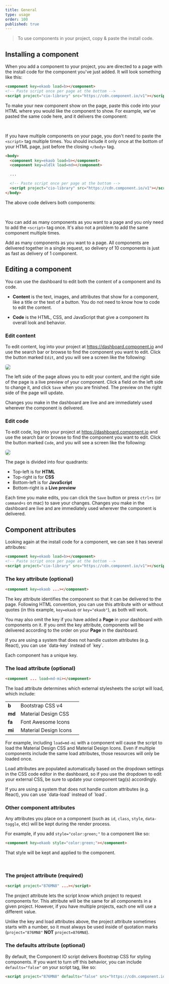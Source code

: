 ```yaml
---
title: General
type: usage
order: 100
published: true
---
```


> To use components in your project, copy & paste the install code.

## Installing a component

When you add a component to your project, you are directed to a page with the install code for the component you've just added. It will look something like this:

```html
<component key=ekaob load=b></component>
<!-- Paste script once per page at the bottom -->
<script project="cio-library" src="https://cdn.component.io/v1"></script>
```

To make your new component show on the page, paste this code into your HTML where you would like the component to show. For example, we've pasted the same code here, and it delivers the component:

<br>
<component key=ekaob load=b></component>

If you have multiple components on your page, you don't need to paste the `<script>` tag multiple times.  You should include it only once at the bottom of your HTML page, just before the closing `</body>` tag.

```html
<body>
  <component key=ekaob load=b></component>
  <component key=aldlk load=md></component>

  ...

  <!-- Paste script once per page at the bottom -->
  <script project="cio-library" src="https://cdn.component.io/v1"></script>
</body>
```

The above code delivers both components:

<br>
<component key=ekaob load=b></component>
<component key=aldlk load=md></component>

You can add as many components as you want to a page and you only need to add the `<script>` tag once. It's also not a problem to add the same component multiple times.

<p class="tip">Add as many components as you want to a page. All components are delivered together in a single request, so delivery of 10 components is just as fast as delivery of 1 component.</p>

## Editing a component

You can use the dashboard to edit both the content of a component and its code.

- __Content__ is the text, images, and attributes that show for a component, like a title or the text of a button. You do not need to know how to code to edit the content.

- __Code__ is the HTML, CSS, and JavaScript that give a component its overall look and behavior.

### Edit content

To edit content, log into your project at https://dashboard.component.io and use the search bar or browse to find the component you want to edit. Click the button marked `Edit`, and you will see a screen like the following:

<img id="edit-example" src="https://res.cloudinary.com/component/image/upload/v1496964722/guide-edit-example.png"/>

The left side of the page allows you to edit your content, and the right side of the page is a live preview of your component. Click a field on the left side to change it, and click `Save` when you are finished. The preview on the right side of the page will update.

Changes you make in the dashboard are live and are immediately used wherever the component is delivered.

### Edit code

To edit code, log into your project at https://dashboard.component.io and use the search bar or browse to find the component you want to edit. Click the button marked `Code`, and you will see a screen like the following:

<img id="code-example" src="https://res.cloudinary.com/component/image/upload/v1496966022/guide-code-example.png"/>

The page is divided into four quadrants:

- Top-left is for __HTML__
- Top-right is for __CSS__
- Bottom-left is for __JavaScript__
- Bottom-right is a __Live preview__

Each time you make edits, you can click the `Save` button or press `ctrl+s` (or `command+s` on mac) to save your changes. Changes you make in the dashboard are live and are immediately used wherever the component is delivered.

## Component attributes

Looking again at the install code for a component, we can see it has several attributes:

```html
<component key=ekaob load=b></component>
<!-- Paste script once per page at the bottom -->
<script project="cio-library" src="https://cdn.component.io/v1"></script>
```

### The key attribute (optional)

```html
<component key=ekaob ...></component>
```

The key attribute identifies the component so that it can be delivered to the page. Following HTML convention, you can use this attribute with or without quotes (in this example, `key=ekaob` or `key="ekaob"`), as both will work.

You may also omit the key if you have added a __Page__ in your dashboard with components on it. If you omit the key attribute, components will be delivered according to the order on your __Page__ in the dashboard.

<p class="tip">If you are using a system that does not handle custom attributes (e.g. React), you can use `data-key` instead of `key`.</p>

Each component has a unique key.

### The load attribute (optional)

```html
<component ... load=md-mi></component>
```

The load attribute determines which external stylesheets the script will load, which include:

|  |  |  |
|:- |:- |:-|
| __b__ | Bootstrap CSS v4 | <a href="https://v4-alpha.getbootstrap.com/" target=_blank><i class="fa fa-external-link"></i></a> |
| __md__ | Material Design CSS | <a href="https://material.io/components/web/" target=_blank><i class="fa fa-external-link"></i></a> |
| __fa__ | Font Awesome Icons | <a href="http://fontawesome.io/icons/" target=_blank><i class="fa fa-external-link"></i></a> |
| __mi__ | Material Design Icons | <a href="https://material.io/icons/" target=_blank><i class="fa fa-external-link"></i></a> |

For example, including `load=md-mi` with a component will cause the script to load the Material Design CSS and Material Design Icons. Even if multiple components include the same load attributes, those resources will only be loaded once.

Load attributes are populated automatically based on the dropdown settings in the CSS code editor in the dashboard, so if you use the dropdown to edit your external CSS, be sure to update your component tag(s) accordingly.

<p class="tip">If you are using a system that does not handle custom attributes (e.g. React), you can use `data-load` instead of `load`.</p>

### Other component attributes

Any attributes you place on a component (such as `id`, `class`, `style`, `data-toggle`, etc) will be kept during the render process.

For example, if you add `style="color:green;"` to a component like so:

```html
<component key=ekaob style="color:green;"></component>
```

That style will be kept and applied to the component.

<br>
<component key=ekaob style="color:green;"></component>

### The project attribute (required)

```html
<script project="876MN8" ...></script>
```

The project attribute lets the script know which project to request components for. This attribute will be the same for all components in a given project. However, if you have multiple projects, each one will use a different value.

Unlike the key and load attributes above, the project attribute sometimes starts with a number, so it must always be used inside of quotation marks (`project="876MN8"` __NOT__ `project=876MN8`).

### The defaults attribute (optional)

By default, the Component IO script delivers Bootstrap CSS for styling components. If you want to turn off this behavior, you can include `defaults="false"` on your script tag, like so:

```html
<script project="876MN8" defaults="false" src="https://cdn.component.io/v1"></script>
```

<style>
  [aldlk] h2 { border:none !important; }
  #edit-example,
  #code-example {
    border-radius: 5px;
    -webkit-box-shadow: 0 1px 3px rgba(0,0,0,0.12), 0 1px 2px rgba(0,0,0,0.24);
       -moz-box-shadow: 0 1px 3px rgba(0,0,0,0.12), 0 1px 2px rgba(0,0,0,0.24);
        -ms-box-shadow: 0 1px 3px rgba(0,0,0,0.12), 0 1px 2px rgba(0,0,0,0.24);
            box-shadow: 0 1px 3px rgba(0,0,0,0.12), 0 1px 2px rgba(0,0,0,0.24);
  }
</style>

<!-- Paste script once per page at the bottom -->
<script project="cio-library" src="https://cdn.component.io/v1"></script>
